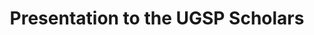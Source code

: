 ---
title: "Presentation to the UGSP Scholars"
project_id: 
conference_id: ""
presenters:
   - peter_bandettini
summary: "<p>Presentation to the UGSP Scholars</p>"
file: /assets/presentations/T198.ppt
filename: T198.ppt
layout: presentation
---
